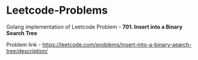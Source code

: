 # Leetcode-Problems
Golang implementation of Leetcode Problem - <b> 701. Insert into a Binary Search Tree</b>

Problem link - https://leetcode.com/problems/insert-into-a-binary-search-tree/description/
